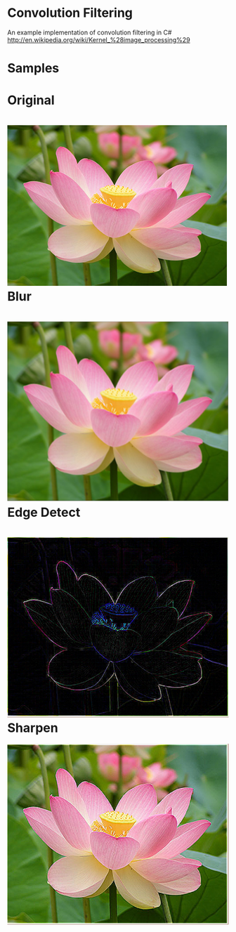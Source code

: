 Convolution Filtering
============
An example implementation of convolution filtering in C#
http://en.wikipedia.org/wiki/Kernel_%28image_processing%29

Samples
============
Original
===
![Original](/samples/original.jpg?raw=true "Original")
Blur
===
![Blur](/samples/blur.PNG?raw=true "Blur")
Edge Detect
===
![Edge Detect](/samples/edge.PNG?raw=true "Edge Detect")
Sharpen
===
![Sharpen](/samples/sharp.PNG?raw=true "Sharpen")

